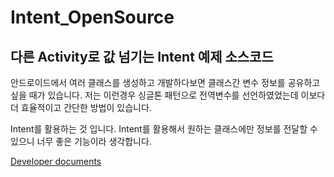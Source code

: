 # Intent_OpenSource

## 다른 Activity로 값 넘기는 Intent 예제 소스코드


안드로이드에서 여러 클래스를 생성하고 개발하다보면 클래스간 변수 정보를 공유하고 싶을 때가 있습니다.
저는 이런경우 싱글톤 패턴으로 전역변수를 선언하였었는데 이보다 더 효율적이고 간단한 방법이 있습니다.

Intent를 활용하는 것 입니다.
Intent를 활용해서 원하는 클래스에만 정보를 전달할 수 있으니 너무 좋은 기능이라 생각합니다.


[Developer documents](https://haruple.tistory.com/170)
